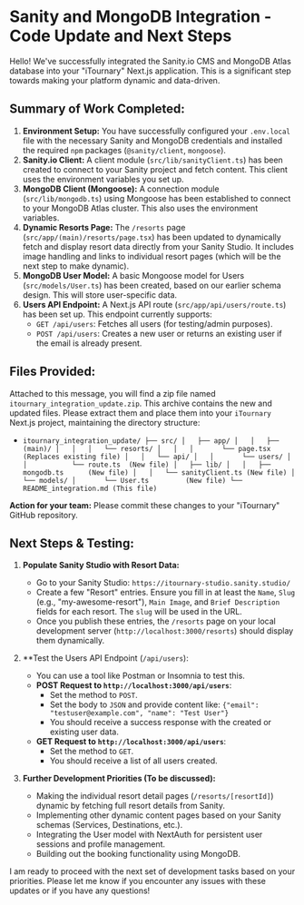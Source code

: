 # Sanity and MongoDB Integration - Code Update and Next Steps

Hello! We've successfully integrated the Sanity.io CMS and MongoDB Atlas database into your "iTournary" Next.js application. This is a significant step towards making your platform dynamic and data-driven.

## Summary of Work Completed:

1.  **Environment Setup:** You have successfully configured your `.env.local` file with the necessary Sanity and MongoDB credentials and installed the required `npm` packages (`@sanity/client`, `mongoose`).
2.  **Sanity.io Client:** A client module (`src/lib/sanityClient.ts`) has been created to connect to your Sanity project and fetch content. This client uses the environment variables you set up.
3.  **MongoDB Client (Mongoose):** A connection module (`src/lib/mongodb.ts`) using Mongoose has been established to connect to your MongoDB Atlas cluster. This also uses the environment variables.
4.  **Dynamic Resorts Page:** The `/resorts` page (`src/app/(main)/resorts/page.tsx`) has been updated to dynamically fetch and display resort data directly from your Sanity Studio. It includes image handling and links to individual resort pages (which will be the next step to make dynamic).
5.  **MongoDB User Model:** A basic Mongoose model for Users (`src/models/User.ts`) has been created, based on our earlier schema design. This will store user-specific data.
6.  **Users API Endpoint:** A Next.js API route (`src/app/api/users/route.ts`) has been set up. This endpoint currently supports:
    *   `GET /api/users`: Fetches all users (for testing/admin purposes).
    *   `POST /api/users`: Creates a new user or returns an existing user if the email is already present.

## Files Provided:

Attached to this message, you will find a zip file named `itournary_integration_update.zip`. This archive contains the new and updated files. Please extract them and place them into your `iTournary` Next.js project, maintaining the directory structure:

*   `itournary_integration_update/
    ├── src/
    │   ├── app/
    │   │   ├── (main)/
    │   │   │   └── resorts/
    │   │   │       └── page.tsx  (Replaces existing file)
    │   │   └── api/
    │   │       └── users/
    │   │           └── route.ts  (New file)
    │   ├── lib/
    │   │   ├── mongodb.ts      (New file)
    │   │   └── sanityClient.ts (New file)
    │   └── models/
    │       └── User.ts         (New file)
    └── README_integration.md (This file)
`

**Action for your team:** Please commit these changes to your "iTournary" GitHub repository.

## Next Steps & Testing:

1.  **Populate Sanity Studio with Resort Data:**
    *   Go to your Sanity Studio: `https://itournary-studio.sanity.studio/`
    *   Create a few "Resort" entries. Ensure you fill in at least the `Name`, `Slug` (e.g., "my-awesome-resort"), `Main Image`, and `Brief Description` fields for each resort. The `slug` will be used in the URL.
    *   Once you publish these entries, the `/resorts` page on your local development server (`http://localhost:3000/resorts`) should display them dynamically.

2.  **Test the Users API Endpoint (`/api/users`):
    *   You can use a tool like Postman or Insomnia to test this.
    *   **POST Request to `http://localhost:3000/api/users`**:
        *   Set the method to `POST`.
        *   Set the body to `JSON` and provide content like: `{"email": "testuser@example.com", "name": "Test User"}`
        *   You should receive a success response with the created or existing user data.
    *   **GET Request to `http://localhost:3000/api/users`**:
        *   Set the method to `GET`.
        *   You should receive a list of all users created.

3.  **Further Development Priorities (To be discussed):**
    *   Making the individual resort detail pages (`/resorts/[resortId]`) dynamic by fetching full resort details from Sanity.
    *   Implementing other dynamic content pages based on your Sanity schemas (Services, Destinations, etc.).
    *   Integrating the User model with NextAuth for persistent user sessions and profile management.
    *   Building out the booking functionality using MongoDB.

I am ready to proceed with the next set of development tasks based on your priorities. Please let me know if you encounter any issues with these updates or if you have any questions!

